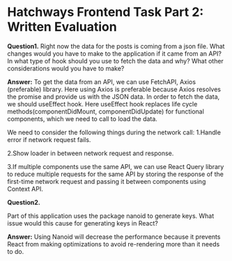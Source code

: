 # Hatchways Frontend Task Part 2: Written Evaluation

**Question1.**
Right now the data for the posts is coming from a json file.  What changes would you have to make to the application if it came from an API? In what type of hook should you use to fetch the data and why? What other considerations would you have to make?

**Answer:** To get the data from an API, we can use FetchAPI, Axios (preferable) library. Here using Axios is preferable because Axios resolves the promise and provide us with the JSON data. In order to fetch the data, we should useEffect hook. Here useEffect hook replaces life cycle methods(componentDidMount, componentDidUpdate) for functional components, which we need to call to load the data. 

We need to consider the following things during the network call:
1.Handle error if network request fails.

2.Show loader in between network request and response.

3.If multiple components use the same API, we can use React Query library to reduce multiple requests for the same API by storing the response of the first-time network request and passing it between components using Context API.

**Question2.**
 
Part of this application uses the package nanoid to generate keys. What issue would this cause for generating keys in React?

**Answer:**  Using Nanoid will decrease the performance because it prevents React from making optimizations to avoid re-rendering more than it needs to do.
